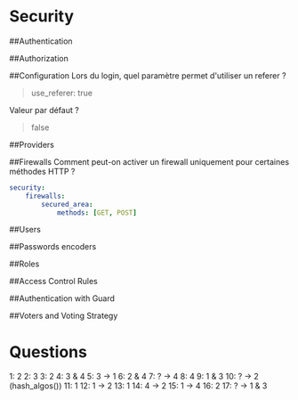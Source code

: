# Security

##Authentication


##Authorization

##Configuration
Lors du login, quel paramètre permet d'utiliser un referer ?
> use_referer: true

Valeur par défaut ?
> false

##Providers

##Firewalls
Comment peut-on activer un firewall uniquement pour certaines méthodes HTTP ?
>
```yaml
security:
    firewalls:
        secured_area:
            methods: [GET, POST]
```

##Users

##Passwords encoders

##Roles

##Access Control Rules

##Authentication with Guard

##Voters and Voting Strategy


# Questions

1: 2
2: 3
3: 2
4: 3 & 4
5: 3 -> 1
6: 2 & 4
7: ? -> 4
8: 4
9: 1 & 3
10: ? -> 2 (hash_algos())
11: 1
12: 1 -> 2
13: 1
14: 4 -> 2
15: 1 -> 4
16: 2
17: ? -> 1 & 3
